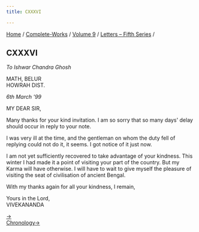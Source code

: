 ```yaml
---
title: CXXXVI

---
```



[Home](../../../index.htm) / [Complete-Works](../../complete_works.htm)
/ [Volume 9](../volume_9_contents.htm) / [Letters – Fifth
Series](letters_fifth_series_contents.htm) /



## CXXXVI

*To Ishwar Chandra Ghosh*

MATH, BELUR  
HOWRAH DIST.

*6th March '99*

MY DEAR SIR,

Many thanks for your kind invitation. I am so sorry that so many days'
delay should occur in reply to your note.

I was very ill at the time, and the gentleman on whom the duty fell of
replying could not do it, it seems. I got notice of it just now.

I am not yet sufficiently recovered to take advantage of your kindness.
This winter I had made it a point of visiting your part of the country.
But my Karma will have otherwise. I will have to wait to give myself the
pleasure of visiting the seat of civilisation of ancient Bengal.

With my thanks again for all your kindness, I remain,

Yours in the Lord,  
VIVEKANANDA

[→](137_margot.htm)  
[Chronology→](../../volume_6/epistles_second_series/146_dear.htm)


